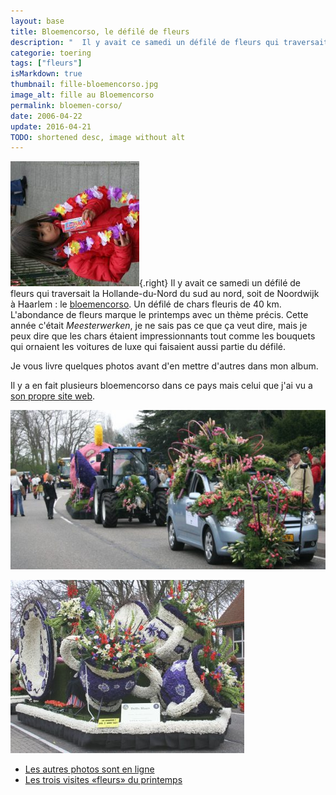 ```yaml
---
layout: base
title: Bloemencorso, le défilé de fleurs
description: "  Il y avait ce samedi un défilé de fleurs qui traversait la Hollande-du-Nord du sud au nord, soit de Noordwijk à Haarlem : le bloemencorso. Un défilé de c"
categorie: toering
tags: ["fleurs"]
isMarkdown: true
thumbnail: fille-bloemencorso.jpg
image_alt: fille au Bloemencorso
permalink: bloemen-corso/
date: 2006-04-22
update: 2016-04-21
TODO: shortened desc, image without alt
---
```


![fille au Bloemencorso](fille-bloemencorso.jpg){.right}
Il y avait ce samedi un défilé de fleurs qui traversait la Hollande-du-Nord du sud au nord, soit de Noordwijk à Haarlem : le [bloemencorso](http://www.bloemencorso.info/). Un défilé de chars fleuris de 40 km. L'abondance de fleurs marque le printemps avec un thème précis. Cette année c'était *Meesterwerken*, je ne sais pas ce que ça veut dire, mais je peux dire que les chars étaient impressionnants tout comme les bouquets qui ornaient les voitures de luxe qui faisaient aussi partie du défilé.

Je vous livre quelques photos avant d'en mettre d'autres dans mon album.

Il y a en fait plusieurs bloemencorso dans ce pays mais celui que j'ai vu a [son propre site web](http://www.bloemencorso-bollenstreek.nl/).

![](boemencorso-3924a.jpg)

![](delft-blau-bloemencorso.jpg)

* [Les autres photos sont en ligne](http://meinamsterdam.nl/jonge-bloemencorso)
* [Les trois visites «fleurs» du printemps](/les-fleurs-du-printemps)
